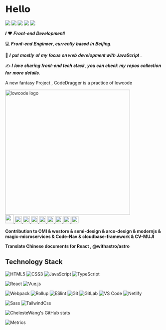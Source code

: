# 𝗛𝗲𝗹𝗹𝗼 

[![](https://img.shields.io/badge/Github-ChelesteWang-brightgreen?&logo=github)](https://github.com/ChelesteWang)
[![](https://img.shields.io/badge/%E6%8E%98%E9%87%91-%E5%92%B8%E9%B1%BC%E7%88%B1%E5%89%8D%E7%AB%AF-brightgreen)](https://juejin.cn/user/43636197953101)
[![](https://img.shields.io/badge/%E4%B8%AA%E4%BA%BA%E7%AE%80%E5%8E%86-https%3A%2F%2Fgithub.com%2FChelesteWang-brightgreen)](https://ChelesteWang.github.io/)
[![](https://img.shields.io/badge/%E4%B8%AA%E4%BA%BA%E5%8D%9A%E5%AE%A2-CodeLife-brightgreen)](https://ChelesteWang.github.io/)
![](https://visitor-badge.glitch.me/badge?page_id=ChelesteWang.readme)


𝑰 ❤️ 𝑭𝒓𝒐𝒏𝒕-𝒆𝒏𝒅 𝑫𝒆𝒗𝒆𝒍𝒐𝒑𝒎𝒆𝒏𝒕!

:computer: 𝑭𝒓𝒐𝒏𝒕-𝒆𝒏𝒅 𝑬𝒏𝒈𝒊𝒏𝒆𝒆𝒓, 𝒄𝒖𝒓𝒓𝒆𝒏𝒕𝒍𝒚 𝒃𝒂𝒔𝒆𝒅 𝒊𝒏 𝑩𝒆𝒊𝒋𝒊𝒏𝒈.

:vulcan_salute: 𝑰 𝒑𝒖𝒕 𝒎𝒐𝒔𝒕𝒍𝒚 𝒐𝒇 𝒎𝒚 𝒇𝒐𝒄𝒖𝒔 𝒐𝒏 𝒘𝒆𝒃 𝒅𝒆𝒗𝒆𝒍𝒐𝒑𝒎𝒆𝒏𝒕 𝒘𝒊𝒕𝒉 𝑱𝒂𝒗𝒂𝑺𝒄𝒓𝒊𝒑𝒕 .

:writing_hand: 𝑰 𝒍𝒐𝒗𝒆 𝒔𝒉𝒂𝒓𝒊𝒏𝒈 𝒇𝒓𝒐𝒏𝒕-𝒆𝒏𝒅 𝒕𝒆𝒄𝒉 𝒔𝒕𝒂𝒄𝒌, 𝒚𝒐𝒖 𝒄𝒂𝒏 𝒄𝒉𝒆𝒄𝒌 𝒎𝒚 𝒓𝒆𝒑𝒐𝒔 𝒄𝒐𝒍𝒍𝒆𝒄𝒕𝒊𝒐𝒏 𝒇𝒐𝒓 𝒎𝒐𝒓𝒆 𝒅𝒆𝒕𝒂𝒊𝒍𝒔.

A new fantasy Project , CodeDragger is a practice of lowcode

<a href='https://github.com/ChelesteWang/CodeDragger'>
  <img width='400' src='https://user-images.githubusercontent.com/40495740/153109179-70ae4e0f-9f37-42dc-bbd6-504137fa32bd.png' alt='lowcode logo' />
</a>


<br>
<a href="#">
<img height="27px" src="https://user-images.githubusercontent.com/41336612/118458463-5c9aeb00-b72d-11eb-947f-5a1f6a7f8b9e.png" />
</a>
<a href="https://github.com/Tencent/OMI">
  <img alt="Tencent" width="22px" src="https://user-images.githubusercontent.com/41336612/118458817-b1d6fc80-b72d-11eb-8bcc-f4c995635ca3.png" />
</a>
<a href="https://github.com/bytedance/magic-microservices">
  <img alt="bytedance" width="22px" src="https://avatars.githubusercontent.com/u/4158466?s=200&v=4" />
</a>

<a href="https://github.com/DouyinFE/semi-design">
  <img alt="semi-design" width="22px" src="https://avatars.githubusercontent.com/u/88025672?s=200&v=4" />
</a>

<a href="https://github.com/arco-design/arco-design">
  <img alt="arco-design" width="22px" src="https://avatars.githubusercontent.com/u/64576149?s=200&v=4" />
</a>

<a href="https://github.com/liyupi/code-nav">
  <img alt="code-nav" width="22px" src="https://avatars.githubusercontent.com/u/81901028?s=400&u=a7294592037e78b51b4b3badfd8ce06bdbde1997&v=4" />
</a>
<a href="https://github.com/TencentCloudBase/cloudbase-framework">
  <img alt="TencentCloudBase" width="22px" src="https://user-images.githubusercontent.com/41336612/118458609-86541200-b72d-11eb-9491-6322f459ca6a.png" />
</a>

<a href="https://github.com/withastro/astro">
  <img alt="astro" width="22px" src="https://avatars.githubusercontent.com/u/44914786?s=200&v=4" />
</a>

<a href="https://github.com/hua1995116/react-resume-site">
  <img alt="mujicv" width="22px" src="https://s3.qiufeng.blue/muji/muji-logo-v2.jpg" />
</a>

**Contribution to OMI & westore & semi-design & arco-design & modernjs & magic-microservices & Code-Nav & cloudbase-framework & CV-MUJI**

**Translate Chinese documents for React , @withastro/astro** 

## Technology Stack

![HTML5](https://img.shields.io/badge/-HTML5-%23E44D27?style=flat-square&logo=html5&logoColor=ffffff)
![CSS3](https://img.shields.io/badge/-CSS3-%231572B6?style=flat-square&logo=css3)
![JavaScript](https://img.shields.io/badge/-JavaScript-%23F7DF1C?style=flat-square&logo=javascript&logoColor=000000&labelColor=%23F7DF1C&color=%23FFCE5A)
![TypeScript](https://img.shields.io/badge/-TypeScript-007ACC?style=flat-square&logo=typescript&logoColor=white)

![React](https://img.shields.io/badge/-React-%23282C34?style=flat-square&logo=react)
![Vue.js](https://img.shields.io/badge/-Vue.js-%232c3e50?style=flat-square&logo=vuedotjs)

![Webpack](https://img.shields.io/badge/-Webpack-%232C3A42?style=flat-square&logo=webpack)
![Rollup](https://img.shields.io/badge/-Rollup-%23EC4A3F?style=flat-square&logo=rollupdotjs&logoColor=ffffff)
![ESlint](https://img.shields.io/badge/-ESLint-%234B32C3?style=flat-square&logo=eslint)
![Git](https://img.shields.io/badge/-Git-%23F05032?style=flat-square&logo=git&logoColor=%23ffffff)
![GitLab](https://img.shields.io/badge/-GitLab-FCA121?style=flat-square&logo=gitlab)
![VS Code](https://img.shields.io/badge/-VSCode-%23007ACC?style=flat-square&logo=visual-studio-code)
![Netlify](https://img.shields.io/badge/-Netlify-%2300C7B7?style=flat-square&logo=netlify&logoColor=ffffff)

![Sass](https://img.shields.io/badge/-Sass-%23CC6699?style=flat-square&logo=sass&logoColor=ffffff)
![TailwindCss](https://img.shields.io/badge/-TailwindCss-%231a202c?style=flat-square&logo=tailwind-css)

![ChelesteWang's GitHub stats](https://github-readme-stats.vercel.app/api?username=ChelesteWang&show_icons=true)
<br>

![Metrics](https://metrics.lecoq.io/ChelesteWang?template=classic&isocalendar=1&languages=1&introduction=1&stars=1&people=1&followup=1&lines=1&isocalendar.duration=half-year&languages.limit=8&languages.sections=most-used&languages.colors=github&languages.threshold=0%25&languages.indepth=false&languages.categories=markup%2C%20programming&languages.recent.categories=markup%2C%20programming&languages.recent.load=300&languages.recent.days=14&introduction.title=true&stars.limit=4&people.limit=24&people.size=28&people.types=followers%2C%20following&people.identicons=false&people.shuffle=false&followup.sections=repositories&config.timezone=Asia%2FShanghai)
